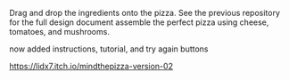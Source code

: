 Drag and drop the ingredients onto the pizza.
See the previous repository for the full design document 
assemble the perfect pizza using cheese, tomatoes, and mushrooms.

now added instructions, tutorial, and try again buttons

https://lidx7.itch.io/mindthepizza-version-02
